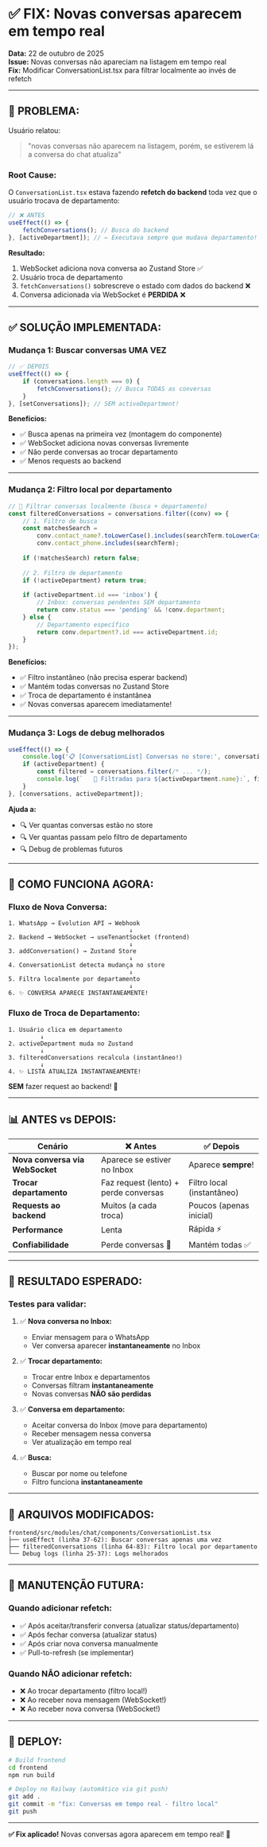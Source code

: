 # ✅ FIX: Novas conversas aparecem em tempo real

**Data:** 22 de outubro de 2025  
**Issue:** Novas conversas não apareciam na listagem em tempo real  
**Fix:** Modificar ConversationList.tsx para filtrar localmente ao invés de refetch

---

## 🐛 **PROBLEMA:**

Usuário relatou:
> "novas conversas não aparecem na listagem, porém, se estiverem lá a conversa do chat atualiza"

### **Root Cause:**

O `ConversationList.tsx` estava fazendo **refetch do backend** toda vez que o usuário trocava de departamento:

```typescript
// ❌ ANTES
useEffect(() => {
    fetchConversations(); // Busca do backend
}, [activeDepartment]); // ← Executava sempre que mudava departamento!
```

**Resultado:**
1. WebSocket adiciona nova conversa ao Zustand Store ✅
2. Usuário troca de departamento
3. `fetchConversations()` sobrescreve o estado com dados do backend ❌
4. Conversa adicionada via WebSocket é **PERDIDA** ❌

---

## ✅ **SOLUÇÃO IMPLEMENTADA:**

### **Mudança 1: Buscar conversas UMA VEZ**

```typescript
// ✅ DEPOIS
useEffect(() => {
    if (conversations.length === 0) {
        fetchConversations(); // Busca TODAS as conversas
    }
}, [setConversations]); // SEM activeDepartment!
```

**Benefícios:**
- ✅ Busca apenas na primeira vez (montagem do componente)
- ✅ WebSocket adiciona novas conversas livremente
- ✅ Não perde conversas ao trocar departamento
- ✅ Menos requests ao backend

---

### **Mudança 2: Filtro local por departamento**

```typescript
// 🎯 Filtrar conversas localmente (busca + departamento)
const filteredConversations = conversations.filter((conv) => {
    // 1. Filtro de busca
    const matchesSearch = 
        conv.contact_name?.toLowerCase().includes(searchTerm.toLowerCase()) ||
        conv.contact_phone.includes(searchTerm);
    
    if (!matchesSearch) return false;
    
    // 2. Filtro de departamento
    if (!activeDepartment) return true;
    
    if (activeDepartment.id === 'inbox') {
        // Inbox: conversas pendentes SEM departamento
        return conv.status === 'pending' && !conv.department;
    } else {
        // Departamento específico
        return conv.department?.id === activeDepartment.id;
    }
});
```

**Benefícios:**
- ✅ Filtro instantâneo (não precisa esperar backend)
- ✅ Mantém todas conversas no Zustand Store
- ✅ Troca de departamento é instantânea
- ✅ Novas conversas aparecem imediatamente!

---

### **Mudança 3: Logs de debug melhorados**

```typescript
useEffect(() => {
    console.log('📋 [ConversationList] Conversas no store:', conversations.length);
    if (activeDepartment) {
        const filtered = conversations.filter(/* ... */);
        console.log(`   📂 Filtradas para ${activeDepartment.name}:`, filtered.length);
    }
}, [conversations, activeDepartment]);
```

**Ajuda a:**
- 🔍 Ver quantas conversas estão no store
- 🔍 Ver quantas passam pelo filtro de departamento
- 🔍 Debug de problemas futuros

---

## 🎯 **COMO FUNCIONA AGORA:**

### **Fluxo de Nova Conversa:**

```
1. WhatsApp → Evolution API → Webhook
                                  ↓
2. Backend → WebSocket → useTenantSocket (frontend)
                                  ↓
3. addConversation() → Zustand Store
                                  ↓
4. ConversationList detecta mudança no store
                                  ↓
5. Filtra localmente por departamento
                                  ↓
6. ✨ CONVERSA APARECE INSTANTANEAMENTE!
```

### **Fluxo de Troca de Departamento:**

```
1. Usuário clica em departamento
         ↓
2. activeDepartment muda no Zustand
         ↓
3. filteredConversations recalcula (instantâneo!)
         ↓
4. ✨ LISTA ATUALIZA INSTANTANEAMENTE!
```

**SEM** fazer request ao backend! 🚀

---

## 📊 **ANTES vs DEPOIS:**

| Cenário | ❌ Antes | ✅ Depois |
|---------|---------|----------|
| **Nova conversa via WebSocket** | Aparece se estiver no Inbox | Aparece **sempre**! |
| **Trocar departamento** | Faz request (lento) + perde conversas | Filtro local (instantâneo) |
| **Requests ao backend** | Muitos (a cada troca) | Poucos (apenas inicial) |
| **Performance** | Lenta | Rápida ⚡ |
| **Confiabilidade** | Perde conversas 🐛 | Mantém todas ✅ |

---

## 🎉 **RESULTADO ESPERADO:**

### **Testes para validar:**

1. ✅ **Nova conversa no Inbox:**
   - Enviar mensagem para o WhatsApp
   - Ver conversa aparecer **instantaneamente** no Inbox

2. ✅ **Trocar departamento:**
   - Trocar entre Inbox e departamentos
   - Conversas filtram **instantaneamente**
   - Novas conversas **NÃO são perdidas**

3. ✅ **Conversa em departamento:**
   - Aceitar conversa do Inbox (move para departamento)
   - Receber mensagem nessa conversa
   - Ver atualização em tempo real

4. ✅ **Busca:**
   - Buscar por nome ou telefone
   - Filtro funciona **instantaneamente**

---

## 📝 **ARQUIVOS MODIFICADOS:**

```
frontend/src/modules/chat/components/ConversationList.tsx
├── useEffect (linha 37-62): Buscar conversas apenas uma vez
├── filteredConversations (linha 64-83): Filtro local por departamento
└── Debug logs (linha 25-37): Logs melhorados
```

---

## 🔧 **MANUTENÇÃO FUTURA:**

### **Quando adicionar refetch:**

- ✅ Após aceitar/transferir conversa (atualizar status/departamento)
- ✅ Após fechar conversa (atualizar status)
- ✅ Após criar nova conversa manualmente
- ✅ Pull-to-refresh (se implementar)

### **Quando NÃO adicionar refetch:**

- ❌ Ao trocar departamento (filtro local!)
- ❌ Ao receber nova mensagem (WebSocket!)
- ❌ Ao receber nova conversa (WebSocket!)

---

## 🚀 **DEPLOY:**

```bash
# Build frontend
cd frontend
npm run build

# Deploy no Railway (automático via git push)
git add .
git commit -m "fix: Conversas em tempo real - filtro local"
git push
```

---

**✅ Fix aplicado!** Novas conversas agora aparecem em tempo real! 🎉

